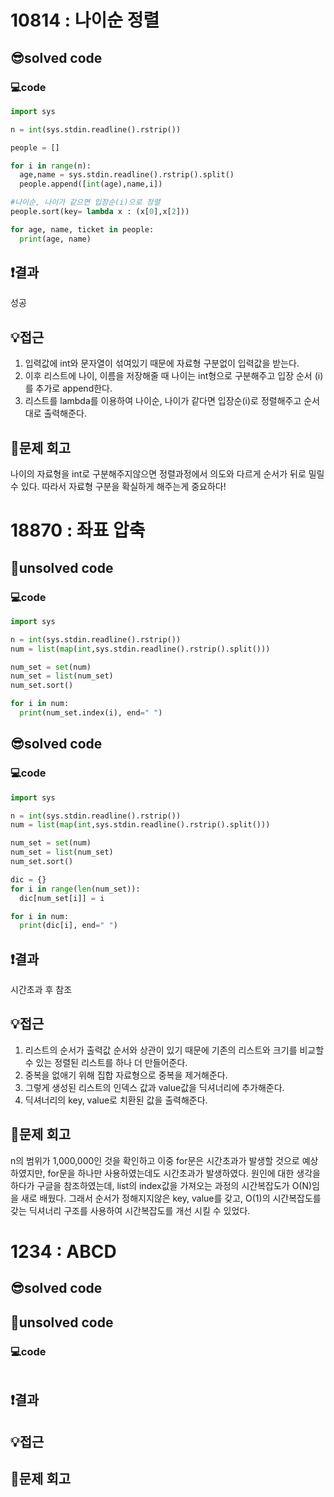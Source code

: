 # 10814 : 나이순 정렬
## 😎solved code
### 💻code
```python
import sys

n = int(sys.stdin.readline().rstrip())

people = []

for i in range(n):
  age,name = sys.stdin.readline().rstrip().split()
  people.append([int(age),name,i])

#나이순, 나이가 같으면 입장순(i)으로 정렬  
people.sort(key= lambda x : (x[0],x[2]))

for age, name, ticket in people:
  print(age, name)
  ```
## ❗️결과
성공
## 💡접근
1. 입력값에 int와 문자열이 섞여있기 때문에 자료형 구분없이 입력값을 받는다.
2. 이후 리스트에 나이, 이름을 저장해줄 때 나이는 int형으로 구분해주고 입장 순서 (i)를 추가로 append한다.
3. 리스트를 lambda를 이용하여 나이순, 나이가 같다면 입장순(i)로 정렬해주고 순서대로 출력해준다.
## 🧐문제 회고
나이의 자료형을 int로 구분해주지않으면 정렬과정에서 의도와 다르게 순서가 뒤로 밀릴 수 있다.
따라서 자료형 구분을 확실하게 해주는게 중요하다!

# 18870 : 좌표 압축
## 🥺unsolved code
### 💻code
```python
import sys

n = int(sys.stdin.readline().rstrip())
num = list(map(int,sys.stdin.readline().rstrip().split()))

num_set = set(num)
num_set = list(num_set)
num_set.sort()

for i in num:
  print(num_set.index(i), end=" ")
  ```
## 😎solved code 
### 💻code
```python
import sys

n = int(sys.stdin.readline().rstrip())
num = list(map(int,sys.stdin.readline().rstrip().split()))

num_set = set(num)
num_set = list(num_set)
num_set.sort()

dic = {}
for i in range(len(num_set)):
  dic[num_set[i]] = i

for i in num:
  print(dic[i], end=" ")
  ```
## ❗️결과
시간초과 후 참조
## 💡접근
1. 리스트의 순서가 출력값 순서와 상관이 있기 때문에 기존의 리스트와 크기를 비교할 수 있는 정렬된 리스트를 하나 더 만들어준다.
2. 중복을 없애기 위해 집합 자료형으로 중복을 제거해준다.
3. 그렇게 생성된 리스트의 인덱스 값과 value값을 딕셔너리에 추가해준다.
4. 딕셔너리의 key, value로 치환된 값을 출력해준다.
## 🧐문제 회고
n의 범위가 1,000,000인 것을 확인하고 이중 for문은 시간초과가 발생할 것으로 예상하였지만, for문을 하나만 사용하였는데도 시간초과가 발생하였다.
원인에 대한 생각을 하다가 구글을 참조하였는데, list의 index값을 가져오는 과정의 시간복잡도가 O(N)임을 새로 배웠다.
그래서 순서가 정해지지않은 key, value를 갖고, O(1)의 시간복잡도를 갖는 딕셔너리 구조를 사용하여 시간복잡도를 개선 시킬 수 있었다.

# 1234 : ABCD
## 😎solved code
## 🥺unsolved code
### 💻code
```python

  ```
## ❗️결과

## 💡접근

## 🧐문제 회고